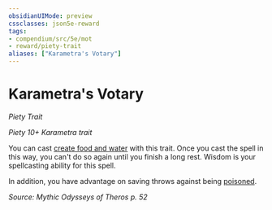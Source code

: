 ```yaml
---
obsidianUIMode: preview
cssclasses: json5e-reward
tags:
- compendium/src/5e/mot
- reward/piety-trait
aliases: ["Karametra's Votary"]
---
```

# Karametra's Votary
*Piety Trait*  

*Piety 10+ Karametra trait*

You can cast [create food and water](/Systems/5e/spells/create-food-and-water.md) with this trait. Once you cast the spell in this way, you can't do so again until you finish a long rest. Wisdom is your spellcasting ability for this spell.

In addition, you have advantage on saving throws against being [poisoned](/Systems/5e/rules/conditions.md#poisoned).

*Source: Mythic Odysseys of Theros p. 52*